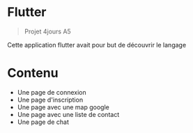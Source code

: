 # Flutter

> Projet 4jours A5

Cette application flutter avait pour but de découvrir le langage

# Contenu
- Une page de connexion
- Une page d'inscription
- Une page avec une map google
- Une page avec une liste de contact
- Une page de chat
